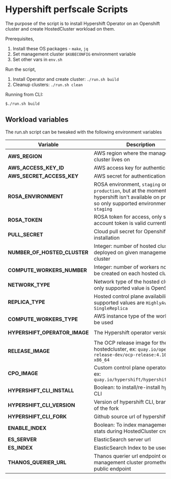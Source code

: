 # Hypershift perfscale Scripts

The purpose of the script is to install Hypershift Operator on an Openshift cluster and create HostedCluster workload on them.

Prerequisites, 
1. Install these OS packages - `make`, `jq`
2. Set management cluster `$KUBECONFIG` environment variable
3. Set other vars in `env.sh`

Run the script,
1. Install Operator and create cluster: `./run.sh build`
2. Cleanup clusters: `./run.sh clean`


Running from CLI:

```sh
$./run.sh build
```

## Workload variables

The run.sh script can be tweaked with the following environment variables

| Variable                | Description              | Default |
|-------------------------|--------------------------|---------|
| **AWS_REGION**            | AWS region where the management cluster lives on | `us-west-2` |
| **AWS_ACCESS_KEY_ID**       | AWS access key for authentication | **REQUIRED** |
| **AWS_SECRET_ACCESS_KEY**     | AWS secret for authentication | **REQUIRED** |
| **ROSA_ENVIRONMENT**           | ROSA environment, `staging` or `production`, but at the moment hypershift isn't available on production so only supported environment is `staging`  | `staging` |
| **ROSA_TOKEN** | ROSA token for access, only staging account token is valid currently | **REQUIRED** |
| **PULL_SECRET**   | Cloud pull secret for Openshift installation  | **REQUIRED** |
| **NUMBER_OF_HOSTED_CLUSTER**         | Integer: number of hosted cluster to be deployed on given management cluster | `2` |
| **COMPUTE_WORKERS_NUMBER**         | Integer: number of workers nodes to be created on each hosted cluster | `24` |
| **NETWORK_TYPE**         | Network type of the hosted cluster, only supported value is OpenShiftSDN | `OpenShiftSDN` |
| **REPLICA_TYPE**             | Hosted control plane availability, supported values are `HighlyAvailable`, `SingleReplica` | `HighlyAvailable` |
| **COMPUTE_WORKERS_TYPE**            | AWS instance type of the workers to be used | `m5.4xlarge` |
| **HYPERSHIFT_OPERATOR_IMAGE**    | The Hypershift operator version image | `quay.io/hypershift/hypershift-operator:latest` |
| **RELEASE_IMAGE**    | The OCP release image for the hostedcluster, ex: `quay.io/openshift-release-dev/ocp-release:4.10.5-x86_64` | Operator default |
| **CPO_IMAGE** | Custom control plane operator image ex: `quay.io/hypershift/hypershift:latest` | Operator default |
| **HYPERSHIFT_CLI_INSTALL**         | Boolean: to install/re-install hypershift CLI  | `true` |
| **HYPERSHIFT_CLI_VERSION**         | Version of hypershift CLI, branch name of the fork | `master` |
| **HYPERSHIFT_CLI_FORK**         | Github source url of hypershift CLI | https://github.com/openshift/hypershift |
| **ENABLE_INDEX**             | Boolean: To index management cluster stats during HostedCluster creation | `true` |
| **ES_SERVER**            | ElasticSearch server url | |
| **ES_INDEX**    | ElasticSearch Index to be used | `ripsaw-kube-burner` |
| **THANOS_QUERIER_URL** | Thanos querier url endpoint or management cluster prometheus public endpoint  |  |

